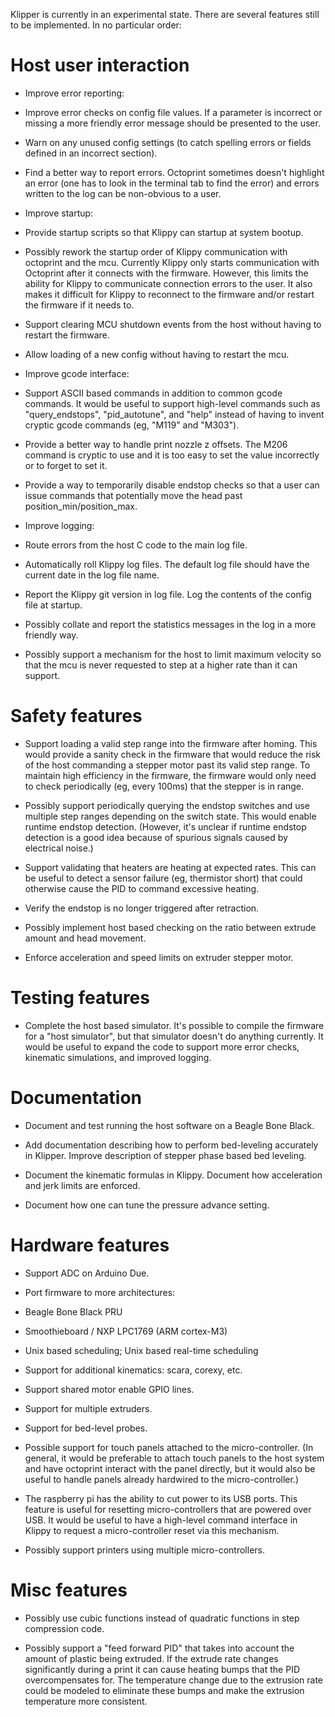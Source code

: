 Klipper is currently in an experimental state. There are several
features still to be implemented.  In no particular order:

Host user interaction
=====================

* Improve error reporting:

 * Improve error checks on config file values. If a parameter is
   incorrect or missing a more friendly error message should be
   presented to the user.

 * Warn on any unused config settings (to catch spelling errors or
   fields defined in an incorrect section).

 * Find a better way to report errors. Octoprint sometimes doesn't
   highlight an error (one has to look in the terminal tab to find the
   error) and errors written to the log can be non-obvious to a user.

* Improve startup:

 * Provide startup scripts so that Klippy can startup at system
   bootup.

 * Possibly rework the startup order of Klippy communication with
   octoprint and the mcu. Currently Klippy only starts communication
   with Octoprint after it connects with the firmware. However, this
   limits the ability for Klippy to communicate connection errors to
   the user. It also makes it difficult for Klippy to reconnect to the
   firmware and/or restart the firmware if it needs to.

 * Support clearing MCU shutdown events from the host without having
   to restart the firmware.

 * Allow loading of a new config without having to restart the mcu.

* Improve gcode interface:

 * Support ASCII based commands in addition to common gcode
   commands. It would be useful to support high-level commands such as
   "query_endstops", "pid_autotune", and "help" instead of having to
   invent cryptic gcode commands (eg, "M119" and "M303").

 * Provide a better way to handle print nozzle z offsets. The M206
   command is cryptic to use and it is too easy to set the value
   incorrectly or to forget to set it.

 * Provide a way to temporarily disable endstop checks so that a user
   can issue commands that potentially move the head past
   position_min/position_max.

* Improve logging:

 * Route errors from the host C code to the main log file.

 * Automatically roll Klippy log files. The default log file should
   have the current date in the log file name.

 * Report the Klippy git version in log file. Log the contents of the
   config file at startup.

 * Possibly collate and report the statistics messages in the log in a
   more friendly way.

* Possibly support a mechanism for the host to limit maximum velocity
  so that the mcu is never requested to step at a higher rate than it
  can support.

Safety features
===============

* Support loading a valid step range into the firmware after
  homing. This would provide a sanity check in the firmware that would
  reduce the risk of the host commanding a stepper motor past its
  valid step range. To maintain high efficiency in the firmware, the
  firmware would only need to check periodically (eg, every 100ms)
  that the stepper is in range.

 * Possibly support periodically querying the endstop switches and use
   multiple step ranges depending on the switch state. This would
   enable runtime endstop detection. (However, it's unclear if runtime
   endstop detection is a good idea because of spurious signals caused
   by electrical noise.)

* Support validating that heaters are heating at expected rates. This
  can be useful to detect a sensor failure (eg, thermistor short) that
  could otherwise cause the PID to command excessive heating.

* Verify the endstop is no longer triggered after retraction.

* Possibly implement host based checking on the ratio between extrude
  amount and head movement.
 * Enforce acceleration and speed limits on extruder stepper motor.

Testing features
================

* Complete the host based simulator. It's possible to compile the
  firmware for a "host simulator", but that simulator doesn't do
  anything currently. It would be useful to expand the code to support
  more error checks, kinematic simulations, and improved logging.

Documentation
=============

* Document and test running the host software on a Beagle Bone Black.

* Add documentation describing how to perform bed-leveling accurately
  in Klipper. Improve description of stepper phase based bed leveling.

* Document the kinematic formulas in Klippy. Document how acceleration
  and jerk limits are enforced.

* Document how one can tune the pressure advance setting.

Hardware features
=================

* Support ADC on Arduino Due.

* Port firmware to more architectures:
 * Beagle Bone Black PRU
 * Smoothieboard / NXP LPC1769 (ARM cortex-M3)
 * Unix based scheduling; Unix based real-time scheduling

* Support for additional kinematics: scara, corexy, etc.

* Support shared motor enable GPIO lines.

* Support for multiple extruders.

* Support for bed-level probes.

* Possible support for touch panels attached to the micro-controller.
  (In general, it would be preferable to attach touch panels to the
  host system and have octoprint interact with the panel directly, but
  it would also be useful to handle panels already hardwired to the
  micro-controller.)

* The raspberry pi has the ability to cut power to its USB ports. This
  feature is useful for resetting micro-controllers that are powered
  over USB. It would be useful to have a high-level command interface
  in Klippy to request a micro-controller reset via this mechanism.

* Possibly support printers using multiple micro-controllers.

Misc features
=============

* Possibly use cubic functions instead of quadratic functions in step
  compression code.

* Possibly support a "feed forward PID" that takes into account the
  amount of plastic being extruded. If the extrude rate changes
  significantly during a print it can cause heating bumps that the PID
  overcompensates for. The temperature change due to the extrusion
  rate could be modeled to eliminate these bumps and make the
  extrusion temperature more consistent.
